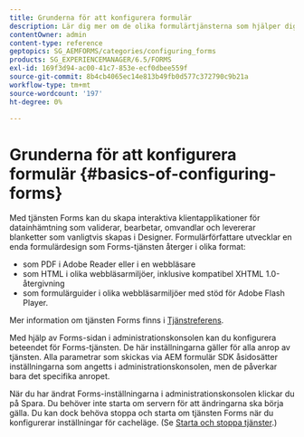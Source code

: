 ```yaml
---
title: Grunderna för att konfigurera formulär
description: Lär dig mer om de olika formulärtjänsterna som hjälper dig att skapa interaktiva program för datainhämtning.
contentOwner: admin
content-type: reference
geptopics: SG_AEMFORMS/categories/configuring_forms
products: SG_EXPERIENCEMANAGER/6.5/FORMS
exl-id: 169f3d94-ac00-41c7-853e-ecf0dbee559f
source-git-commit: 8b4cb4065ec14e813b49fb0d577c372790c9b21a
workflow-type: tm+mt
source-wordcount: '197'
ht-degree: 0%

---
```


# Grunderna för att konfigurera formulär {#basics-of-configuring-forms}

Med tjänsten Forms kan du skapa interaktiva klientapplikationer för datainhämtning som validerar, bearbetar, omvandlar och levererar blanketter som vanligtvis skapas i Designer. Formulärförfattare utvecklar en enda formulärdesign som Forms-tjänsten återger i olika format:

* som PDF i Adobe Reader eller i en webbläsare
* som HTML i olika webbläsarmiljöer, inklusive kompatibel XHTML 1.0-återgivning
* som formulärguider i olika webbläsarmiljöer med stöd för Adobe Flash Player.

Mer information om tjänsten Forms finns i [Tjänstreferens](https://www.adobe.com/go/learn_aemforms_services_63).

Med hjälp av Forms-sidan i administrationskonsolen kan du konfigurera beteendet för Forms-tjänsten. De här inställningarna gäller för alla anrop av tjänsten. Alla parametrar som skickas via AEM formulär SDK åsidosätter inställningarna som angetts i administrationskonsolen, men de påverkar bara det specifika anropet.

När du har ändrat Forms-inställningarna i administrationskonsolen klickar du på Spara. Du behöver inte starta om servern för att ändringarna ska börja gälla. Du kan dock behöva stoppa och starta om tjänsten Forms när du konfigurerar inställningar för cacheläge. (Se [Starta och stoppa tjänster](/help/forms/using/admin-help/starting-stopping-services.md#starting-and-stopping-services).)
